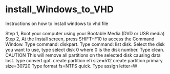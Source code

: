 # install_Windows_to_VHD
Instructions on how to install windows to vhd file

Step 1, Boot your computer using your Bootable Media (DVD or USB media)
Step 2, At the Install screen, press SHIFT+F10 to access the Command Window.
Type command: diskpart.
Type command: list disk.
Select the disk you want to use, type select disk 0 where 0 is the disk number.
Type clean.
CAUTION
This will remove all partitions on the selected disk causing data lost.
type convert gpt.
create partition efi size=512
create partition primary size=30720
Type format fs=NTFS quick.
Type assign letter=W
